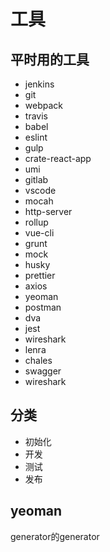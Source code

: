 # 工具

## 平时用的工具
 - jenkins
 - git 
 - webpack
 - travis
 - babel
 - eslint
 - gulp
 - crate-react-app
 - umi
 - gitlab
 - vscode
 - mocah
 - http-server
 - rollup
 - vue-cli
 - grunt
 - mock
 - husky
 - prettier
 - axios
 - yeoman
 - postman
 - dva
 - jest
 - wireshark
 - lenra
 - chales
 - swagger
 - wireshark

## 分类

- 初始化
- 开发
- 测试
- 发布

## yeoman 
generator的generator
